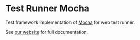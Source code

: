 # Test Runner Mocha

Test framework implementation of [Mocha](https://mochajs.org/) for web test runner.

See [our website](https://modern-web.dev/docs/test-runner/test-frameworks/mocha/) for full documentation.
